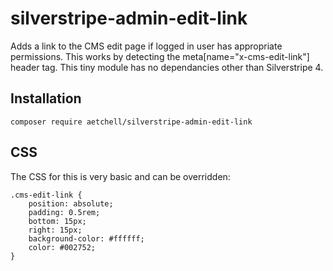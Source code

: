# silverstripe-admin-edit-link
Adds a link to the CMS edit page if logged in user has appropriate permissions. This works by detecting the meta[name="x-cms-edit-link"] header tag.
This tiny module has no dependancies other than Silverstripe 4.

## Installation
`composer require aetchell/silverstripe-admin-edit-link`

## CSS
The CSS for this is very basic and can be overridden:
```
.cms-edit-link {
    position: absolute;
    padding: 0.5rem;
    bottom: 15px;
    right: 15px;
    background-color: #ffffff;
    color: #002752;
}
```